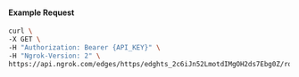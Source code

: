 <!-- Code generated for API Clients. DO NOT EDIT. -->

#### Example Request

```bash
curl \
-X GET \
-H "Authorization: Bearer {API_KEY}" \
-H "Ngrok-Version: 2" \
https://api.ngrok.com/edges/https/edghts_2c6iJn52LmotdIMgOH2ds7Ebg0Z/routes/edghtsrt_2c6iJrgFZaOTcRqScI4bmLZPidc/response_headers
```
